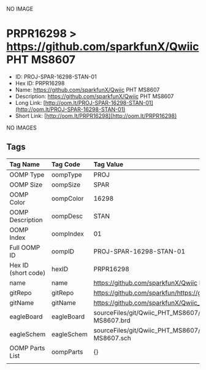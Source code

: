 


  
NO IMAGE  
# PRPR16298 > https://github.com/sparkfunX/Qwiic PHT MS8607

- ID: PROJ-SPAR-16298-STAN-01
- Hex ID: PRPR16298
- Name: https://github.com/sparkfunX/Qwiic PHT MS8607
- Description: https://github.com/sparkfunX/Qwiic PHT MS8607
- Long Link: [http://oom.lt/PROJ-SPAR-16298-STAN-01](http://oom.lt/PROJ-SPAR-16298-STAN-01)
- Short Link: [http://oom.lt/PRPR16298](http://oom.lt/PRPR16298)
  
NO IMAGES  
## Tags
  

|Tag Name|Tag Code|Tag Value|
| :--- | :--- | :--- |
|OOMP Type|oompType|PROJ|
|OOMP Size|oompSize|SPAR|
|OOMP Color|oompColor|16298|
|OOMP Description|oompDesc|STAN|
|OOMP Index|oompIndex|01|
|Full OOMP ID|oompID|PROJ-SPAR-16298-STAN-01|
|Hex ID (short code)|hexID|PRPR16298|
|name|name|https://github.com/sparkfunX/Qwiic PHT MS8607|
|gitRepo|gitRepo|https://github.com/sparkfun/https://github.com/sparkfunX/Qwiic_PHT_MS8607|
|gitName|gitName|https://github.com/sparkfunX/Qwiic_PHT_MS8607|
|eagleBoard|eagleBoard|sourceFiles/git/Qwiic_PHT_MS8607/Hardware/Qwiic PHT Sensor - MS8607.brd|
|eagleSchem|eagleSchem|sourceFiles/git/Qwiic_PHT_MS8607/Hardware/Qwiic PHT Sensor - MS8607.sch|
|OOMP Parts List|oompParts|{}|
||||
